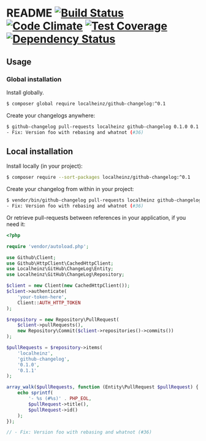 # README [![Build Status](https://travis-ci.org/localheinz/github-changelog.svg?branch=master)](https://travis-ci.org/localheinz/github-changelog) [![Code Climate](https://codeclimate.com/github/localheinz/github-changelog/badges/gpa.svg)](https://codeclimate.com/github/localheinz/github-changelog) [![Test Coverage](https://codeclimate.com/github/localheinz/github-changelog/badges/coverage.svg)](https://codeclimate.com/github/localheinz/github-changelog) [![Dependency Status](https://www.versioneye.com/user/projects/54f078634f31083e1b0004c7/badge.svg?style=flat)](https://www.versioneye.com/user/projects/54f078634f31083e1b0004c7)

## Usage

### Global installation

Install globally.

```bash
$ composer global require localheinz/github-changelog:^0.1
```

Create your changelogs anywhere:

```bash
$ github-changelog pull-requests localheinz github-changelog 0.1.0 0.1.1
- Fix: Version foo with rebasing and whatnot (#36)
```


## Local installation

Install locally (in your project):

```bash
$ composer require --sort-packages localheinz/github-changelog:^0.1
```

Create your changelog from within in your project:

```bash
$ vendor/bin/github-changelog pull-requests localheinz github-changelog 0.1.0 0.1.1
- Fix: Version foo with rebasing and whatnot (#36)
```

Or retrieve pull-requests between references in your application, if you need it:

```php
<?php

require 'vendor/autoload.php';

use Github\Client;
use Github\HttpClient\CachedHttpClient;
use Localheinz\GitHub\ChangeLog\Entity;
use Localheinz\GitHub\ChangeLog\Repository;

$client = new Client(new CachedHttpClient());
$client->authenticate(
    'your-token-here',
    Client::AUTH_HTTP_TOKEN
);

$repository = new Repository\PullRequest(
    $client->pullRequests(),
    new Repository\Commit($client->repositories()->commits())
);

$pullRequests = $repository->items(
    'localheinz',
    'github-changelog',
    '0.1.0',
    '0.1.1'
);

array_walk($pullRequests, function (Entity\PullRequest $pullRequest) {
    echo sprintf(
        '- %s (#%s)' . PHP_EOL,
        $pullRequest->title(),
        $pullRequest->id()
    );
});

// - Fix: Version foo with rebasing and whatnot (#36)
```
